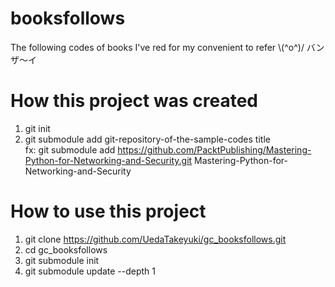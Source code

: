 # booksfollows
The following codes of books I've red for my convenient to refer \\(^o^)/ バンザ～イ

# How this project was created
1. git init
2. git submodule add git-repository-of-the-sample-codes title  
 fx: git submodule add https://github.com/PacktPublishing/Mastering-Python-for-Networking-and-Security.git Mastering-Python-for-Networking-and-Security

# How to use this project
1. git clone https://github.com/UedaTakeyuki/gc_booksfollows.git
2. cd gc_booksfollows
3. git submodule init
4. git submodule update --depth 1
